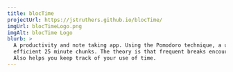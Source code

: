 ```yaml
---
title: blocTime
projectUrl: https://jstruthers.github.io/blocTime/
imgUrl: blocTimeLogo.png
imgAlt: blocTime Logo
blurb: >
  A productivity and note taking app. Using the Pomodoro technique, a user can break their work day into
  efficient 25 minute chunks. The theory is that frequent breaks encourages diligent and concentrated work.
  Also helps you keep track of your use of time.
---
```


